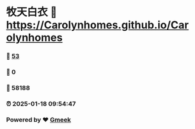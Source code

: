 # 牧天白衣 :link: https://Carolynhomes.github.io/Carolynhomes 
### :page_facing_up: [53](https://Carolynhomes.github.io/Carolynhomes/tag.html) 
### :speech_balloon: 0 
### :hibiscus: 58188 
### :alarm_clock: 2025-01-18 09:54:47 
### Powered by :heart: [Gmeek](https://github.com/Meekdai/Gmeek)
